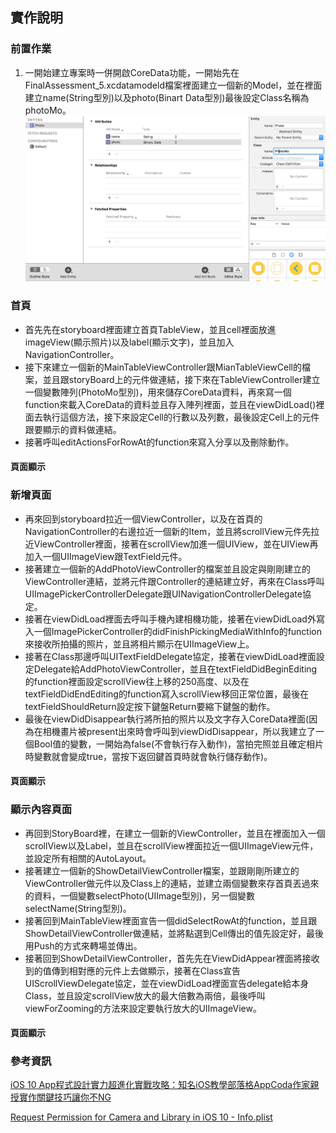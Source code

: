 ## 實作說明
### 前置作業
1. 一開始建立專案時一併開啟CoreData功能，一開始先在FinalAssessment_5.xcdatamodeld檔案裡面建立一個新的Model，並在裡面建立name(String型別)以及photo(Binart Data型別)最後設定Class名稱為photoMo。
![](https://github.com/qwer810520/FinalAssessment-cameraTableView/blob/master/FinalAssessment-5/Assets.xcassets/CoreData.imageset/CoreData.png)

### 首頁
- 首先先在storyboard裡面建立首頁TableView，並且cell裡面放進imageView(顯示照片)以及label(顯示文字)，並且加入NavigationController。
- 接下來建立一個新的MainTableViewController跟MianTableViewCell的檔案，並且跟storyBoard上的元件做連結，接下來在TableViewController建立一個變數陣列(PhotoMo型別)，用來儲存CoreData資料，再來寫一個function來載入CoreData的資料並且存入陣列裡面，並且在viewDidLoad()裡面去執行這個方法，接下來設定Cell的行數以及列數，最後設定Cell上的元件跟要顯示的資料做連結。
- 接著呼叫editActionsForRowAt的function來寫入分享以及刪除動作。

#### 頁面顯示

### 新增頁面
- 再來回到storyboard拉近一個ViewController，以及在首頁的NavigationController的右邊拉近一個新的Item，並且將scrollView元件先拉近ViewController裡面，接著在scrollView加進一個UIView，並在UIView再加入一個UIImageView跟TextField元件。
- 接著建立一個新的AddPhotoViewController的檔案並且設定與剛剛建立的ViewController連結，並將元件跟Controller的連結建立好，再來在Class呼叫UIImagePickerControllerDelegate跟UINavigationControllerDelegate協定。
- 接著在viewDidLoad裡面去呼叫手機內建相機功能，接著在viewDidLoad外寫入一個ImagePickerController的didFinishPickingMediaWithInfo的function來接收所拍攝的照片，並且將相片顯示在UIImageView上。
- 接著在Class那邊呼叫UITextFieldDelegate協定，接著在viewDidLoad裡面設定Delegate給AddPhotoViewController，並且在textFieldDidBeginEditing的function裡面設定scrollView往上移的250高度、以及在textFieldDidEndEditing的function寫入scrollView移回正常位置，最後在textFieldShouldReturn設定按下鍵盤Return要縮下鍵盤的動作。
- 最後在viewDidDisappear執行將所拍的照片以及文字存入CoreData裡面(因為在相機畫片被present出來時會呼叫到viewDidDisappear，所以我建立了一個Bool值的變數，一開始為false(不會執行存入動作)，當拍完照並且確定相片時變數就會變成true，當按下返回鍵首頁時就會執行儲存動作)。

#### 頁面顯示

### 顯示內容頁面
- 再回到StoryBoard裡，在建立一個新的ViewController，並且在裡面加入一個scrollView以及Label，並且在scrollView裡面拉近一個UIImageView元件，並設定所有相關的AutoLayout。
- 接著建立一個新的ShowDetailViewController檔案，並跟剛剛所建立的ViewController做元件以及Class上的連結，並建立兩個變數來存首頁丟過來的資料，一個變數selectPhoto(UIImage型別)，另一個變數selectName(String型別)。
- 接著回到MainTableView裡面宣告一個didSelectRowAt的function，並且跟ShowDetailViewController做連結，並將點選到Cell傳出的值先設定好，最後用Push的方式來轉場並傳出。
- 接著回到ShowDetailViewController，首先先在ViewDidAppear裡面將接收到的值傳到相對應的元件上去做顯示，接著在Class宣告UIScrollViewDelegate協定，並在viewDidLoad裡面宣告delegate給本身Class，並且設定scrollView放大的最大倍數為兩倍，最後呼叫viewForZooming的方法來設定要執行放大的UIImageView。

#### 頁面顯示



### 參考資訊
[iOS 10 App程式設計實力超進化實戰攻略：知名iOS教學部落格AppCoda作家親授實作關鍵技巧讓你不NG](http://www.books.com.tw/products/0010736555)

[Request Permission for Camera and Library in iOS 10 - Info.plist](http://stackoverflow.com/questions/39631256/request-permission-for-camera-and-library-in-ios-10-info-plist)